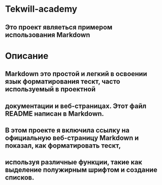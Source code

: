# Tekwill-academy

## Это проект являеться примером использования Markdown

# Описание

## Markdown это простой и легкий в освоении язык форматирования тескт, часто используемый в проектной 
## документации и веб-страницах. Этот файл README написан в Markdown.

## B этом проекте я включила ссылку на официальную веб-страницу Markdown и показал, как форматировать тескт,
## используя различные функции, такие как выделение полужирным шрифтом и создание списков.


